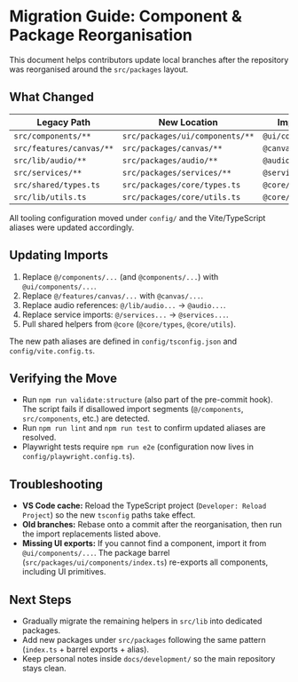 # Migration Guide: Component & Package Reorganisation

This document helps contributors update local branches after the repository was reorganised around the `src/packages` layout.

## What Changed

| Legacy Path | New Location | Import Alias |
| --- | --- | --- |
| `src/components/**` | `src/packages/ui/components/**` | `@ui/components/...` |
| `src/features/canvas/**` | `src/packages/canvas/**` | `@canvas/...` |
| `src/lib/audio/**` | `src/packages/audio/**` | `@audio/...` |
| `src/services/**` | `src/packages/services/**` | `@services/...` |
| `src/shared/types.ts` | `src/packages/core/types.ts` | `@core/types` |
| `src/lib/utils.ts` | `src/packages/core/utils.ts` | `@core/utils` |

All tooling configuration moved under `config/` and the Vite/TypeScript aliases were updated accordingly.

## Updating Imports

1. Replace `@/components/...` (and `@components/...`) with `@ui/components/...`.
2. Replace `@/features/canvas/...` with `@canvas/...`.
3. Replace audio references: `@/lib/audio...` → `@audio...`.
4. Replace service imports: `@/services...` → `@services...`.
5. Pull shared helpers from `@core` (`@core/types`, `@core/utils`).

The new path aliases are defined in `config/tsconfig.json` and `config/vite.config.ts`.

## Verifying the Move

- Run `npm run validate:structure` (also part of the pre-commit hook). The script fails if disallowed import segments (`@/components`, `src/components`, etc.) are detected.
- Run `npm run lint` and `npm run test` to confirm updated aliases are resolved.
- Playwright tests require `npm run e2e` (configuration now lives in `config/playwright.config.ts`).

## Troubleshooting

- **VS Code cache:** Reload the TypeScript project (`Developer: Reload Project`) so the new `tsconfig` paths take effect.
- **Old branches:** Rebase onto a commit after the reorganisation, then run the import replacements listed above.
- **Missing UI exports:** If you cannot find a component, import it from `@ui/components/...`. The package barrel (`src/packages/ui/components/index.ts`) re-exports all components, including UI primitives.

## Next Steps

- Gradually migrate the remaining helpers in `src/lib` into dedicated packages.
- Add new packages under `src/packages` following the same pattern (`index.ts` + barrel exports + alias).
- Keep personal notes inside `docs/development/` so the main repository stays clean.
